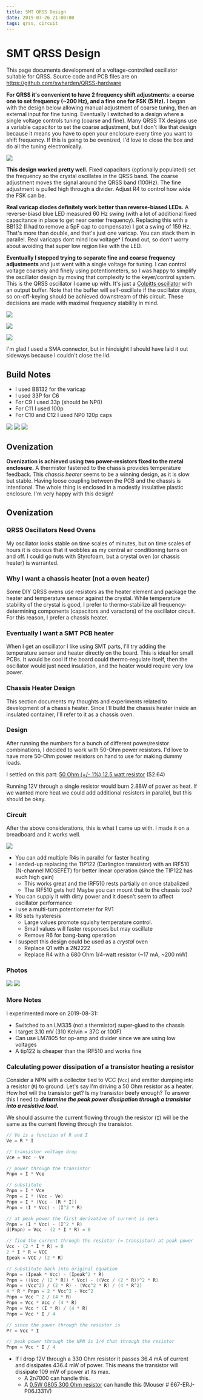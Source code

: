 ```yaml
---
title: SMT QRSS Design
date: 2019-07-26 21:00:00
tags: qrss, circuit
---
```


# SMT QRSS Design

This page documents development of a voltage-controlled oscillator suitable for QRSS. Source code and PCB files are on https://github.com/swharden/QRSS-hardware

**For QRSS it's convenient to have 2 frequency shift adjustments: a coarse one to set frequency (~200 Hz), and a fine one for FSK (5 Hz).** I began with the design below allowing manual adjustment of coarse tuning, then an external input for fine tuning. Eventually I switched to a design where a single voltage controls tuning (coarse and fine). Many QRSS TX designs use a variable capacitor to set the coarse adjustment, but I don't like that design because it means you have to open your enclosure every time you want to shift frequency. If this is going to be ovenized, I'd love to close the box and do all the tuning electronically.

<div class="center">

![](varactor-tuning-aj4vd-v1.png)

</div>

**This design worked pretty well.** Fixed capacitors (optionally populated) set the frequency so the crystal oscillates in the QRSS band. The coarse adjustment moves the signal around the QRSS band (100Hz). The fine adjustment is pulled high through a divider. Adjust R4 to control how wide the FSK can be.

**Real varicap diodes definitely work better than reverse-biased LEDs.** A reverse-biasd blue LED measured 60 Hz swing (with a lot of additional fixed capacitance in place to get near center frequency). Replacing this with a BB132 (I had to remove a 5pF cap to compensate) I got a swing of 159 Hz. That's more than double, and that's just one varicap. You can stack them in parallel. Real varicaps dont mind low voltage* I found out, so don't worry about avoiding that super low region like with the LED.

**Eventually I stopped trying to separate fine and coarse frequency adjustments** and just went with a single voltage for tuning. I can control voltage coarsely and finely using potentiometers, so I was happy to simplify the oscillator design by moving that complexity to the keyer/control system. This is the QRSS oscillator I came up with. It's just a [Colpitts oscillator](https://en.wikipedia.org/wiki/Colpitts_oscillator) with an output buffer. Note that the buffer will self-oscillate if the oscillator stops, so on-off-keying should be achieved downstream of this circuit. These decisions are made with maximal frequency stability in mind.

<div class="center">

![](qrss-oscillator.png)

</div>

<div class="center border">

![](pcb-design.png)

</div>

<div class="center">

![](pcb-3d.png)

</div>

I'm glad I used a SMA connector, but in hindsight I should have laid it out sideways because I couldn't close the lid.

## Build Notes
* I used BB132 for the varicap
* I used 33P for C6
* For C9 I used 33p (should be NP0)
* For C11 I used 100p
* For C10 and C12 I used NP0 120p caps

<div class="center border">

![](2019-07-26-a.jpg)
![](2019-07-26-b.jpg)
![](2019-07-26-c.jpg)

</div>

## Ovenization

**Ovenization is achieved using two power-resistors fixed to the metal enclosure.** A thermistor fastened to the chassis provides temperature feedback. This _chassis heater_ seems to be a winning design, as it is slow but stable. Having loose coupling between the PCB and the chassis is intentional. The whole thing is enclosed in a modestly insulative plastic enclosure. I'm very happy with this design!

## Ovenization

### QRSS Oscillators Need Ovens
My oscillator looks stable on time scales of minutes, but on time scales of hours it is obvious that it wobbles as my central air conditioning turns on and off. I could go nuts with Styrofoam, but a crystal oven (or chassis heater) is warranted.

### Why I want a chassis heater (not a oven heater)
Some DIY QRSS ovens use resistors as the heater element and package the heater and temperature sensor against the crystal. While temperature stability of the crystal is good, I prefer to thermo-stabilize all frequency-determining components (capacitors and varactors) of the oscillator circuit. For this reason, I prefer a chassis heater.

### Eventually I want a SMT PCB heater
When I get an oscillator I like using SMT parts, I'll try adding the temperature sensor and heater directly on the board. This is ideal for small PCBs. It would be cool if the board could thermo-regulate itself, then the oscillator would just need insulation, and the heater would require very low power.

### Chassis Heater Design

This section documents my thoughts and experiments related to development of a chassis heater. Since I'll build the chassis heater inside an insulated container, I'll refer to it as a chassis oven.

### Design

After running the numbers for a bunch of different power/resistor combinations, I decided to work with 50-Ohm power resistors. I'd love to have more 50-Ohm power resistors on hand to use for making dummy loads.

I settled on this part: [50 Ohm (+/- 1%) 12.5 watt resistor](https://www.mouser.com/ProductDetail/Vishay-Dale/RH01050R00FE02?qs=sGAEpiMZZMtbXrIkmrvidDNaDpN5VXc5nhpgDg1t8QQ%3D) ($2.64)

Running 12V through a single resistor would burn 2.88W of power as heat. If we wanted more heat we could add additional resistors in parallel, but this should be okay.

### Circuit
After the above considerations, this is what I came up with. I made it on a breadboard and it works well.

<div class="center">

![](oven-aj4vd-resistor-heater.png)

</div>

* You can add multiple R4s in parallel for faster heating
* I ended-up replacing the TIP122 (Darlington transistor) with an IRF510 (N-channel MOSEFET) for better linear operation (since the TIP122 has such high gain)
  * This works great and the IRF510 rests partially on once stabalized
  * The IRF510 gets hot! Maybe you can mount that to the chassis too?
* You can supply it with dirty power and it doesn't seem to affect oscillator performance
* I use a multi-turn potentiometer for RV1
* R6 sets hysteresis
  * Large values promote squishy temperature control. 
  * Small values will faster responses but may oscillate
  * Remove R6 for bang-bang operation
* I suspect this design could be used as a _crystal_ oven
  * Replace Q1 with a 2N2222
  * Replace R4 with a 680 Ohm 1/4-watt resistor (~17 mA, ~200 mW)
  
### Photos

<div class="center border">

![](2019-07-26-d.jpg)
![](2019-07-26-e.jpg)

</div>

### More Notes
I experimented more on 2019-08-31:

* Switched to an LM335 (not a thermistor) super-glued to the chassis
* I target 3.10 mV (310 Kelvin = 37C or 100F)
* Can use LM7805 for op-amp and divider since we are using low voltages
* A tip122 is cheaper than the IRF510 and works fine


### Calculating power dissipation of a transistor heating a resistor

Consider a NPN with a collector tied to VCC (`Vcc`) and emitter dumping into a resistor (`R`) to ground. Let's say I'm driving a 50 Ohm resistor as a heater. How hot will the transistor get? Is my transistor beefy enough? To answer this I need to ***determine the peak power dissipation through a transistor into a resistive load.***

We should assume the current flowing through the resistor (`I`) will be the same as the current flowing through the transistor.

```c
// Ve is a function of R and I
Ve = R * I

// transistor voltage drop
Vce = Vcc - Ve

// power through the transistor
Pnpn = I * Vce

// substitute 
Pnpn = I * Vce
Pnpn = I * (Vcc - Ve)
Pnpn = I * (Vcc - (R * I))
Pnpn = (I * Vcc) - (I^2 * R)

// at peak power the first derivative of current is zero
Pnpn = (I * Vcc) - (I^2 * R)
d(Pnpn) = Vcc - (2 * I * R) = 0

// find the current through the resistor (= transistor) at peak power
Vcc - (2 * I * R) = 0
2 * I * R = VCC
Ipeak = VCC / (2 * R)

// substitute back into original equation
Pnpn = (Ipeak * Vcc) - (Ipeak^2 * R)
Pnpn = ((Vcc / (2 * R)) * Vcc) - ((Vcc / (2 * R))^2 * R)
Pnpn = (Vcc^2) / (2 * R) - (Vcc^2 * R) / (4 * R^2)
4 * R * Pnpn = 2 * Vcc^2 - Vcc^2
Pnpn = Vcc ^ 2 / (4 * R)
Pnpn = Vcc * Vcc / (4 * R)
Pnpn = Vcc * (I * R) / (4 * R)
Pnpn = Vcc * I / 4

// since the power through the resistor is
Pr = Vcc * I

// peak power through the NPN is 1/4 that through the resistor
Pnpn = Vcc * I / 4
```

* If I drop 12V through a 330 Ohm resistor it passes 36.4 mA of current and dissipates 436.4 mW of power. This means the transistor will dissipate 109 mW of power at its max. 
  * A 2n7000 can handle this.
  * A [0.5W 0805 300 Ohm resistor](https://www.mouser.com/ProductDetail/Panasonic/ERJ-P06J331V?qs=sGAEpiMZZMu61qfTUdNhG4N%252BbAgO2H57MCL338q%2F2SU%3D) can handle this (Mouser # 667-ERJ-P06J331V)